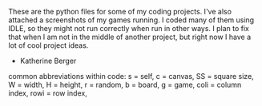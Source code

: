 These are the python files for some of my coding projects.
I've also attached a screenshots of my games running.
I coded many of them using IDLE, so they might not run correctly when run in other ways. I plan to fix that when I am not in the middle of another project, but right now I have a lot of cool project ideas.

- Katherine Berger

common abbreviations within code: s = self,
c = canvas,
SS = square size,
W = width,
H = height,
r = random,
b = board,
g = game,
coli = column index,
rowi = row index,
